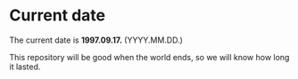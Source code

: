 # Current date

The current date is **1997.09.17.** (YYYY.MM.DD.)

This repository will be good when the world ends, so we will know how long it lasted.